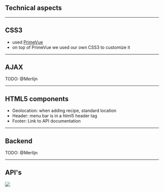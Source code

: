 ## Technical aspects

***

## CSS3

* used [PrimeVue](https://primevue.org)
* on top of PrimeVue we used our own CSS3 to customize it

***

## AJAX

TODO: @Merlijn

***

## HTML5 components

* Geolocation: when adding recipe, standard location
* Header: menu bar is in a html5 header tag
* Footer: Link to API documentation

***

## Backend

TODO: @Merlijn

***

## API's

<image src="API.png" />
